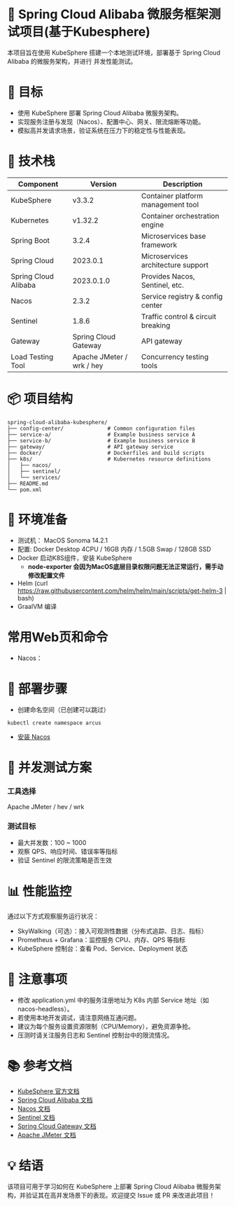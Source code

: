 # 🧪 Spring Cloud Alibaba 微服务框架测试项目(基于Kubesphere)
本项目旨在使用 KubeSphere 搭建一个本地测试环境，部署基于 Spring Cloud Alibaba 的微服务架构，并进行 并发性能测试。

# 📌 目标
- 使用 KubeSphere 部署 Spring Cloud Alibaba 微服务架构。
- 实现服务注册与发现（Nacos）、配置中心、网关、限流熔断等功能。
- 模拟高并发请求场景，验证系统在压力下的稳定性与性能表现。

# 🧩 技术栈
| Component             | Version                   | Description                          |
|-----------------------|---------------------------|--------------------------------------|
| KubeSphere            | v3.3.2                    | Container platform management tool   |
| Kubernetes            | v1.32.2                   | Container orchestration engine       |
| Spring Boot           | 3.2.4                     | Microservices base framework         |
| Spring Cloud          | 2023.0.1                  | Microservices architecture support   |
| Spring Cloud Alibaba  | 2023.0.1.0                | Provides Nacos, Sentinel, etc.       |
| Nacos                 | 2.3.2                     | Service registry & config center     |
| Sentinel              | 1.8.6                     | Traffic control & circuit breaking   |
| Gateway               | Spring Cloud Gateway      | API gateway                         |
| Load Testing Tool     | Apache JMeter / wrk / hey | Concurrency testing tools            |

# 📦 项目结构
```plaintext
spring-cloud-alibaba-kubesphere/
├── config-center/              # Common configuration files
├── service-a/                  # Example business service A
├── service-b/                  # Example business service B
├── gateway/                    # API gateway service
├── docker/                     # Dockerfiles and build scripts
├── k8s/                        # Kubernetes resource definitions
│   ├── nacos/
│   ├── sentinel/
│   └── services/
├── README.md
└── pom.xml
```

# 🔧 环境准备
- 测试机： MacOS Sonoma 14.2.1
- 配置: Docker Desktop 4CPU / 16GB 内存 / 1.5GB Swap / 128GB SSD
- Docker 启动K8S组件，安装 KubeSphere
  - **node-exporter 会因为MacOS底层目录权限问题无法正常运行，需手动修改配置文件**
- Helm (curl https://raw.githubusercontent.com/helm/helm/main/scripts/get-helm-3 | bash)
- GraalVM 编译

# 常用Web页和命令
- Nacos：

# 🚀 部署步骤
- 创建命名空间（已创建可以跳过）
```shell
kubectl create namespace arcus
```
- [安装 Nacos](kubesphere/README.md)


# 🧪 并发测试方案
### 工具选择
Apache JMeter / hev / wrk

### 测试目标
- 最大并发数：100 ~ 1000
- 观察 QPS、响应时间、错误率等指标
- 验证 Sentinel 的限流策略是否生效

# 📊 性能监控
通过以下方式观察服务运行状况：

- SkyWalking（可选）：接入可观测性数据（分布式追踪、日志、指标）
- Prometheus + Grafana：监控服务 CPU、内存、QPS 等指标
- KubeSphere 控制台：查看 Pod、Service、Deployment 状态

# 📝 注意事项
- 修改 application.yml 中的服务注册地址为 K8s 内部 Service 地址（如 nacos-headless）。
- 若使用本地开发调试，请注意网络互通问题。
- 建议为每个服务设置资源限制（CPU/Memory），避免资源争抢。
- 压测时请关注服务日志和 Sentinel 控制台中的限流情况。

# 📚 参考文档
- [KubeSphere 官方文档](https://kubesphere.io/docs/)
- [Spring Cloud Alibaba 文档](https://alibaba.github.io/spring-cloud-alibaba/)
- [Nacos 文档](https://nacos.io/zh-cn/docs/)
- [Sentinel 文档](https://sentinelguard.io/zh-cn/docs/)
- [Spring Cloud Gateway 文档](https://cloud.spring.io/spring-cloud-gateway/reference/html/)
- [Apache JMeter 文档](https://jmeter.apache.org/)

# 💡 结语
该项目可用于学习如何在 KubeSphere 上部署 Spring Cloud Alibaba 微服务架构，并验证其在高并发场景下的表现。欢迎提交 Issue 或 PR 来改进此项目！